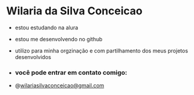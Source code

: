 # Wilaria da Silva Conceicao

- estou estudando na alura
- estou me desenvolvendo no github
- utilizo para minha orgzinação e com partilhamento dos meus projetos desenvolvidos

- ### você pode entrar em contato comigo:

- @wilariasilvaconceicao@gmail.com
